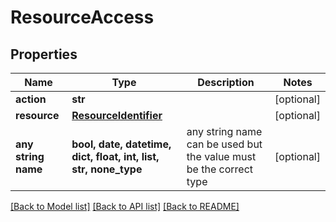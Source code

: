 # ResourceAccess


## Properties
Name | Type | Description | Notes
------------ | ------------- | ------------- | -------------
**action** | **str** |  | [optional] 
**resource** | [**ResourceIdentifier**](ResourceIdentifier.md) |  | [optional] 
**any string name** | **bool, date, datetime, dict, float, int, list, str, none_type** | any string name can be used but the value must be the correct type | [optional]

[[Back to Model list]](../README.md#documentation-for-models) [[Back to API list]](../README.md#documentation-for-api-endpoints) [[Back to README]](../README.md)


